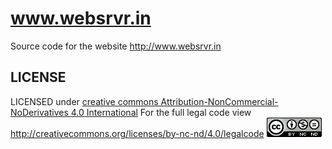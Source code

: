www.websrvr.in
==============

Source code for the website http://www.websrvr.in


## LICENSE
LICENSED under [creative commons Attribution-NonCommercial-NoDerivatives 4.0 International](http://creativecommons.org/licenses/by-nc-nd/4.0/legalcode)
For the full legal code view http://creativecommons.org/licenses/by-nc-nd/4.0/legalcode
![CC Logo](source/images/cclicense.png)
